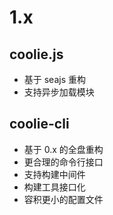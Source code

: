 # 1.x

## coolie.js
- 基于 seajs 重构
- 支持异步加载模块


## coolie-cli
- 基于 0.x 的全盘重构
- 更合理的命令行接口
- 支持构建中间件
- 构建工具接口化
- 容积更小的配置文件

